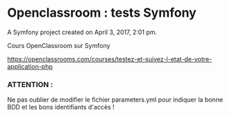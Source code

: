 # Openclassroom : tests Symfony

A Symfony project created on April 3, 2017, 2:01 pm.

Cours OpenClassroom sur Symfony 

https://openclassrooms.com/courses/testez-et-suivez-l-etat-de-votre-application-php

### ATTENTION :
Ne pas oublier de modifier le fichier parameters.yml pour indiquer la bonne BDD et les bons identifiants d'accès !

